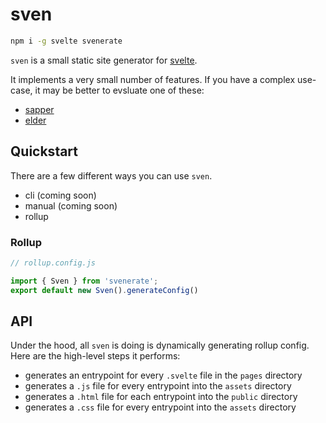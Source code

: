 # sven

```bash
npm i -g svelte svenerate
```

`sven` is a small static site generator for [svelte](https://svelte.dev/).

It implements a very small number of features. If you have a complex use-case, it may be better to evsluate one of these:

- [sapper](https://sapper.svelte.dev/)
- [elder](https://github.com/Elderjs/elderjs)

## Quickstart

There are a few different ways you can use `sven`.

- cli (coming soon)
- manual (coming soon)
- rollup

### Rollup

```typescript
// rollup.config.js

import { Sven } from 'svenerate';
export default new Sven().generateConfig()
```

## API

Under the hood, all `sven` is doing is dynamically generating rollup config. Here are the high-level steps it performs:

- generates an entrypoint for every `.svelte` file in the `pages` directory
- generates a `.js` file for every entrypoint into the `assets` directory
- generates a `.html` file for each entrypoint into the `public` directory
- generates a `.css` file for every entrypoint into the `assets` directory
